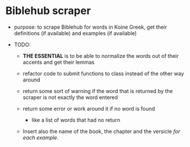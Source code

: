 # Biblehub scraper

- purpose: to scrape Biblehub for words in Koine Greek, get their definitions (if available) and examples (if available) 

- TODO:
    - **THE ESSENTIAL** is to be able to normalize the words out of their accents and get their lemmas

    - refactor code to submit functions to class instead of the other way around
    - return some sort of warning if the word that is returned by the scraper is not exactly the word entered
    - return some error or work around it if no word is found
        - like a list of words that had no return
    - Insert also the name of the book, the chapter and the versicle *for each example*.
